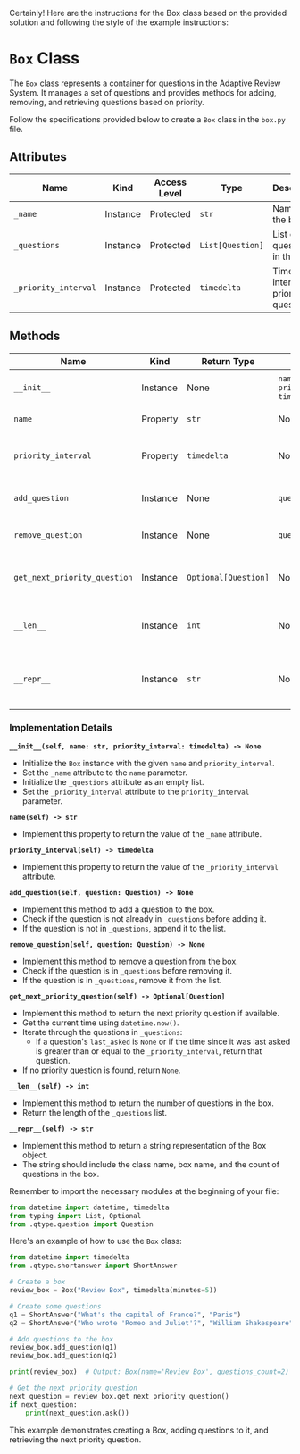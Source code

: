Certainly! Here are the instructions for the Box class based on the provided solution and following the style of the example instructions:

# `Box` Class

The `Box` class represents a container for questions in the Adaptive Review System. It manages a set of questions and provides methods for adding, removing, and retrieving questions based on priority.

Follow the specifications provided below to create a `Box` class in the `box.py` file.

## Attributes

| Name                | Kind     | Access Level | Type             | Description                                    |
|---------------------|----------|--------------|------------------|------------------------------------------------|
| `_name`             | Instance | Protected    | `str`            | Name of the box                                |
| `_questions`        | Instance | Protected    | `List[Question]` | List of questions in the box                   |
| `_priority_interval`| Instance | Protected    | `timedelta`      | Time interval for prioritizing questions       |

## Methods

| Name                      | Kind     | Return Type        | Parameters           | Description                                           |
|---------------------------|----------|---------------------|----------------------|-------------------------------------------------------|
| `__init__`                | Instance | None                | `name: str, priority_interval: timedelta` | Initialize a new Box instance |
| `name`                    | Property | `str`               | None                 | Get the name of the box                               |
| `priority_interval`       | Property | `timedelta`         | None                 | Get the priority interval of the box                  |
| `add_question`            | Instance | None                | `question: Question` | Add a question to the box                             |
| `remove_question`         | Instance | None                | `question: Question` | Remove a question from the box                        |
| `get_next_priority_question` | Instance | `Optional[Question]` | None              | Return the next priority question if available        |
| `__len__`                 | Instance | `int`               | None                 | Return the number of questions in the box             |
| `__repr__`                | Instance | `str`               | None                 | Return a string representation of the Box object      |

### Implementation Details

**`__init__(self, name: str, priority_interval: timedelta) -> None`**
- Initialize the `Box` instance with the given `name` and `priority_interval`.
- Set the `_name` attribute to the `name` parameter.
- Initialize the `_questions` attribute as an empty list.
- Set the `_priority_interval` attribute to the `priority_interval` parameter.

**`name(self) -> str`**
- Implement this property to return the value of the `_name` attribute.

**`priority_interval(self) -> timedelta`**
- Implement this property to return the value of the `_priority_interval` attribute.

**`add_question(self, question: Question) -> None`**
- Implement this method to add a question to the box.
- Check if the question is not already in `_questions` before adding it.
- If the question is not in `_questions`, append it to the list.

**`remove_question(self, question: Question) -> None`**
- Implement this method to remove a question from the box.
- Check if the question is in `_questions` before removing it.
- If the question is in `_questions`, remove it from the list.

**`get_next_priority_question(self) -> Optional[Question]`**
- Implement this method to return the next priority question if available.
- Get the current time using `datetime.now()`.
- Iterate through the questions in `_questions`:
  - If a question's `last_asked` is `None` or if the time since it was last asked is greater than or equal to the `_priority_interval`, return that question.
- If no priority question is found, return `None`.

**`__len__(self) -> int`**
- Implement this method to return the number of questions in the box.
- Return the length of the `_questions` list.

**`__repr__(self) -> str`**
- Implement this method to return a string representation of the Box object.
- The string should include the class name, box name, and the count of questions in the box.

Remember to import the necessary modules at the beginning of your file:

```python
from datetime import datetime, timedelta
from typing import List, Optional
from .qtype.question import Question
```

Here's an example of how to use the `Box` class:

```python
from datetime import timedelta
from .qtype.shortanswer import ShortAnswer

# Create a box
review_box = Box("Review Box", timedelta(minutes=5))

# Create some questions
q1 = ShortAnswer("What's the capital of France?", "Paris")
q2 = ShortAnswer("Who wrote 'Romeo and Juliet'?", "William Shakespeare")

# Add questions to the box
review_box.add_question(q1)
review_box.add_question(q2)

print(review_box)  # Output: Box(name='Review Box', questions_count=2)

# Get the next priority question
next_question = review_box.get_next_priority_question()
if next_question:
    print(next_question.ask())
```

This example demonstrates creating a Box, adding questions to it, and retrieving the next priority question.